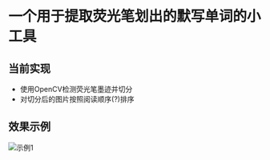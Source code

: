 # 一个用于提取荧光笔划出的默写单词的小工具
## 当前实现
- 使用OpenCV检测荧光笔墨迹并切分
- 对切分后的图片按照阅读顺序(?)排序
## 效果示例
![示例1](./img/1.png)

